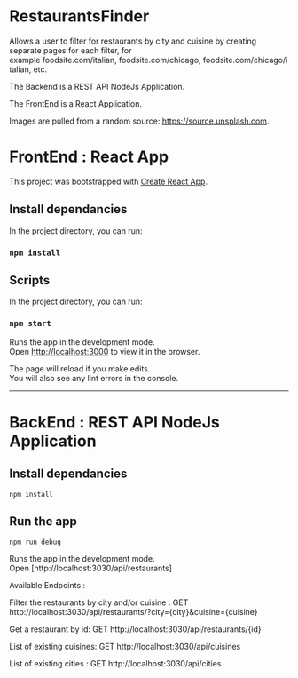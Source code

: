 # RestaurantsFinder

Allows a user to filter for restaurants by city and cuisine by creating separate pages for each filter, for example foodsite.com/italian, foodsite.com/chicago, foodsite.com/chicago/italian, etc.

The Backend is a REST API NodeJs Application.

The FrontEnd is a React Application.

Images are pulled from a random source: https://source.unsplash.com.

# FrontEnd : React App

This project was bootstrapped with [Create React App](https://github.com/facebook/create-react-app).

## Install dependancies

In the project directory, you can run:

### `npm install`

## Scripts

In the project directory, you can run:

### `npm start`

Runs the app in the development mode.\
Open [http://localhost:3000](http://localhost:3000) to view it in the browser.

The page will reload if you make edits.\
You will also see any lint errors in the console.

---

# BackEnd : REST API NodeJs Application

## Install dependancies

    npm install

## Run the app

    npm run debug

Runs the app in the development mode.\
Open [http://localhost:3030/api/restaurants]

Available Endpoints :

Filter the restaurants by city and/or cuisine :
GET http://localhost:3030/api/restaurants/?city={city}&cuisine={cuisine}

Get a restaurant by id:
GET http://localhost:3030/api/restaurants/{id}

List of existing cuisines:
GET http://localhost:3030/api/cuisines

List of existing cities :
GET http://localhost:3030/api/cities
